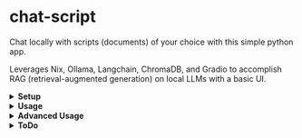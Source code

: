 # chat-script

Chat locally with scripts (documents) of your choice with this simple python app.

Leverages Nix, Ollama, Langchain, ChromaDB, and Gradio to accomplish RAG (retrieval-augmented generation) on local LLMs with a basic UI.

<details>
<summary><b>Setup</b></summary>
<b>Important: Must install Ollama and flake-enabled Nix before running anything.</b>

Start Ollama server (second and third commands only need to be run if models have not already been installed):

    ollama serve
    ollama pull mistral
    ollama pull mxbai-embed-large

<i>Note: I recommend running Ollama as a system service to avoid needing to run 'ollama serve' every time I boot.</i>

An optional setup step is to manually create the directory:

    ~/.chat-script

With the subfolders:

    ~/.chat-script/embeddings
    ~/.chat-script/scripts

This allows you to prepare your scripts before installing anything, but the folder creation itself is done automatically by the first 'nix run' command in the 'Usage' section.
</details>

<details>
<summary><b>Usage</b></summary>
Before any context can be used by the LLM, these context "scripts" must be added to ~/.chat-script/scripts

Executing the following will create this directory:

    nix run github:camdenboren/chat-script

Once you add your scripts, run the following to generate their associated embeddings:

    nix develop github:camdenboren/chat-script --command bash -c "python src/embeddings.py"

Now, the nix run command can be rerun to run this app normally (no local install needed, though it may be convenient for dedicated servers, etc.).

Access app at link: http://127.0.0.1:7860/

<i>*Note: Ollama must be running in the background in order for the app to actually get a response- see <b>Setup</b> for commands. It's also worthwhile to make sure the LLM is running on your GPU, otherwise responses are unbearably slow</i>
</details>

<details>
<summary><b>Advanced Usage</b></summary>
To adjust various options:

    git clone https://github.com/camdenboren/chat-script.git
    modify files in src as desired
    nix run /path/to/chat-script

Serve a public demo (builds upon immediately preceeding instructions):

    set 'share = True' in app.py
    nix run /path/to/chat-script
    curl {given CDN link} /path/to/download
    sudo cp /path/to/download/frpc_platform_arch_v0.2  /nix/store/.../gradio
    sudo chmod +x frpc_platform_arch_v0.2

Efficiently grab Youtube video transcripts

    Use this link to put video transcripts in ~/.chat-script/scripts: https://youtubechanneltranscripts.com/
    copy video title from freetube into search bar there
    For transcripts, made it through the video: Worlds Hardest One Set Leg Workout (MUSCLE GROWTH FAST)
</details>

<details>
<summary><b>ToDo</b></summary>

- [ ] Move to a more customizable UI via either gradio.Interface(), gradio.Blocks(), or a different framework like streamlit or flask
- [ ] Add button to call embeddings()
- [ ] Add dropdown to select available Ollama LLMs
</details>